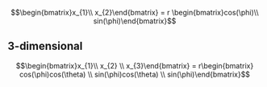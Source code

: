 $$\begin{bmatrix}x_{1}\\ x_{2}\end{bmatrix} = r \begin{bmatrix}cos(\phi)\\ sin(\phi)\end{bmatrix}$$





## 3-dimensional
$$\begin{bmatrix}x_{1}\\ x_{2} \\ x_{3}\end{bmatrix} = r\begin{bmatrix} cos(\phi)cos(\theta) \\ sin(\phi)cos(\theta) \\ sin(\phi)\end{bmatrix}$$

